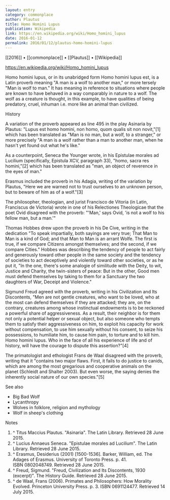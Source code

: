 ```yaml
---
layout: entry
category: commonplace
author: Plautus
title: Homo Homini Lupus
publication: Wikipedia
link: https://en.wikipedia.org/wiki/Homo_homini_lupus
date: 2016-01-12
permalink: 2016/01/12/plautus-homo-homini-lupus
---
```


[[2016]] • [[commonplace]] • [[Plautus]] • [[Wikipedia]]

https://en.wikipedia.org/wiki/Homo_homini_lupus

Homo homini lupus, or in its unabridged form Homo homini lupus est, is a Latin proverb meaning "A man is a wolf to another man," or more tersely "Man is wolf to man." It has meaning in reference to situations where people are known to have behaved in a way comparably in nature to a wolf. The wolf as a creature is thought, in this example, to have qualities of being predatory, cruel, inhuman i.e. more like an animal than civilized.


History

A variation of the proverb appeared as line 495 in the play Asinaria by Plautus: "Lupus est homo homini, non homo, quom qualis sit non novit,"[1] which has been translated as "Man is no man, but a wolf, to a stranger," or more precisely "A man is a wolf rather than a man to another man, when he hasn't yet found out what he's like."

As a counterpoint, Seneca the Younger wrote, in his Epistulae morales ad Lucilium (specifically, Epistula XCV, paragraph 33), "homo, sacra res homini,"[2] which has been translated as "man, an object of reverence in the eyes of man."

Erasmus included the proverb in his Adagia, writing of the variation by Plautus, "Here we are warned not to trust ourselves to an unknown person, but to beware of him as of a wolf."[3]

The philosopher, theologian, and jurist Francisco de Vitoria (in Latin, Franciscus de Victoria) wrote in one of his Relectiones Theologicae that the poet Ovid disagreed with the proverb: "'Man,' says Ovid, 'is not a wolf to his fellow man, but a man.'"

Thomas Hobbes drew upon the proverb in his De Cive, writing in the dedication "To speak impartially, both sayings are very true; That Man to Man is a kind of God; and that Man to Man is an arrant Wolfe. The first is true, if we compare Citizens amongst themselves; and the second, if we compare Cities." Hobbes was describing the tendency of people to act fairly and generously toward other people in the same society and the tendency of societies to act deceptively and violently toward other societies, or as he put it, "In the one, there's some analogie of similitude with the Deity, to wit, Justice and Charity, the twin-sisters of peace: But in the other, Good men must defend themselves by taking to them for a Sanctuary the two daughters of War, Deceipt and Violence."

Sigmund Freud agreed with the proverb, writing in his Civilization and Its Discontents, "Men are not gentle creatures, who want to be loved, who at the most can defend themselves if they are attacked; they are, on the contrary, creatures among whose instinctual endowments is to be reckoned a powerful share of aggressiveness. As a result, their neighbor is for them not only a potential helper or sexual object, but also someone who tempts them to satisfy their aggressiveness on him, to exploit his capacity for work without compensation, to use him sexually without his consent, to seize his possessions, to humiliate him, to cause him pain, to torture and to kill him. Homo homini lupus. Who in the face of all his experience of life and of history, will have the courage to dispute this assertion?"[4]

The primatologist and ethologist Frans de Waal disagreed with the proverb, writing that it "contains two major flaws. First, it fails to do justice to canids, which are among the most gregarious and cooperative animals on the planet (Schleidt and Shalter 2003). But even worse, the saying denies the inherently social nature of our own species."[5]

See also
* Big Bad Wolf
* Lycanthropy
* Wolves in folklore, religion and mythology
* Wolf in sheep's clothing

Notes 
1. ^ Titus Maccius Plautus. "Asinaria". The Latin Library. Retrieved 28 June 2015.
2. ^ Lucius Annaeus Seneca. "Epistulae morales ad Lucilium". The Latin Library. Retrieved 28 June 2015.
3. ^ Erasmus, Desiderius (2001) [1500-1536]. Barker, William, ed. The Adages of Erasmus. University of Toronto Press. p. 41. ISBN 0802048749. Retrieved 28 June 2015.
4. ^ Freud, Sigmund. "Freud, Civilization and Its Discontents, 1930 (excerpt)". The History Guide. Retrieved 28 June 2015.
5. ^ de Waal, Frans (2006). Primates and Philosophers: How Morality Evolved. Princeton University Press. p. 3. ISBN 0691124477. Retrieved 14 July 2015.